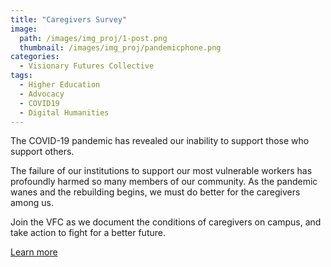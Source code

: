 ```yaml
---
title: "Caregivers Survey"
image: 
  path: /images/img_proj/1-post.png
  thumbnail: /images/img_proj/pandemicphone.png
categories:
  - Visionary Futures Collective
tags:
  - Higher Education
  - Advocacy
  - COVID19
  - Digital Humanities
---
```


The COVID-19 pandemic has revealed our inability to support those who support others.

The failure of our institutions to support our most vulnerable workers has profoundly harmed so many members of our community. As the pandemic wanes and the rebuilding begins, we must do better for the caregivers among us.

Join the VFC as we document the conditions of caregivers on campus, and take action to fight for a better future. 

[Learn more](https://visionary-futures-collective.github.io/caregivers/)